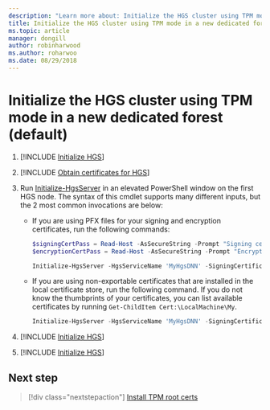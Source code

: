 ```yaml
---
description: "Learn more about: Initialize the HGS cluster using TPM mode in a new dedicated forest (default)"
title: Initialize the HGS cluster using TPM mode in a new dedicated forest (default)
ms.topic: article
manager: dongill
author: robinharwood
ms.author: roharwoo
ms.date: 08/29/2018
---
```


# Initialize the HGS cluster using TPM mode in a new dedicated forest (default)

1.  [!INCLUDE [Initialize HGS](../../../includes/guarded-fabric-initialize-hgs-default-step-one.md)]

2.  [!INCLUDE [Obtain certificates for HGS](../../../includes/guarded-fabric-initialize-hgs-default-step-two.md)]

3.  Run [Initialize-HgsServer](/powershell/module/hgsserver/initialize-hgsserver) in an elevated PowerShell window on the first HGS node. The syntax of this cmdlet supports many different inputs, but the 2 most common invocations are below:

    -   If you are using PFX files for your signing and encryption certificates, run the following commands:

        ```powershell
        $signingCertPass = Read-Host -AsSecureString -Prompt "Signing certificate password"
        $encryptionCertPass = Read-Host -AsSecureString -Prompt "Encryption certificate password"

        Initialize-HgsServer -HgsServiceName 'MyHgsDNN' -SigningCertificatePath '.\signCert.pfx' -SigningCertificatePassword $signingCertPass -EncryptionCertificatePath '.\encCert.pfx' -EncryptionCertificatePassword $encryptionCertPass -TrustTpm
        ```

    -   If you are using non-exportable certificates that are installed in the local certificate store, run the following command. If you do not know the thumbprints of your certificates, you can list available certificates by running `Get-ChildItem Cert:\LocalMachine\My`.

        ```powershell
        Initialize-HgsServer -HgsServiceName 'MyHgsDNN' -SigningCertificateThumbprint '1A2B3C4D5E6F...' -EncryptionCertificateThumbprint '0F9E8D7C6B5A...' -TrustTpm
        ```

4.  [!INCLUDE [Initialize HGS](../../../includes/guarded-fabric-initialize-hgs-default-step-four.md)]

5.  [!INCLUDE [Initialize HGS](../../../includes/guarded-fabric-initialize-hgs-default-step-five.md)]

## Next step

> [!div class="nextstepaction"]
> [Install TPM root certs](guarded-fabric-install-trusted-tpm-root-certificates.md)
